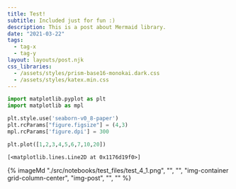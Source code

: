 ```yaml
---
title: Test!
subtitle: Included just for fun :)
description: This is a post about Mermaid library.
date: "2021-03-22"
tags:
  - tag-x
  - tag-y
layout: layouts/post.njk
css_libraries:
  - /assets/styles/prism-base16-monokai.dark.css
  - /assets/styles/katex.min.css
---
```



```python
import matplotlib.pyplot as plt
import matplotlib as mpl
```


```python
plt.style.use('seaborn-v0_8-paper')
plt.rcParams["figure.figsize"] = (4,3)
mpl.rcParams['figure.dpi'] = 300
```




```python
plt.plot([1,2,3,4,5,6,7,10,20])
```




    [<matplotlib.lines.Line2D at 0x1176d19f0>]




    
{% imageMd "./src/notebooks/test_files/test_4_1.png", "", "", "img-container grid-column-center", "img-post", "", "" %}
    



```python

```
